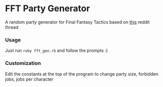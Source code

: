 # FFT Party Generator

A random party generator for Final Fantasy Tactics based on [this](https://www.reddit.com/r/finalfantasytactics/comments/q7dl5a/thought_of_an_interesting_playthough_challenge/) reddit thread

### Usage

Just run `ruby fft_gen.rb` and follow the prompts :)

### Customization

Edit the constants at the top of the program to change party size, forbidden
jobs, jobs per character
